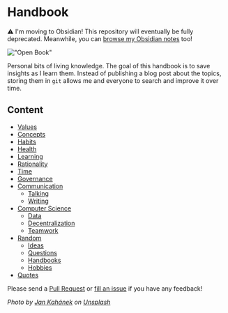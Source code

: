 # Handbook

:warning: I'm moving to Obsidian! This repository will eventually be fully deprecated. Meanwhile, you can [browse my Obsidian notes](https://publish.obsidian.md/davidgasquez/Handbook/Handbook) too!

!["Open Book"](https://images.unsplash.com/photo-1483546363825-7ebf25fb7513?ixlib=rb-0.3.5&ixid=eyJhcHBfaWQiOjEyMDd9&s=34f06173fc9d9c014d643c39fb7bfa13&auto=format&fit=crop&w=1350&q=80)

Personal bits of living knowledge. The goal of this handbook is to save insights as I learn them. Instead of publishing a blog post about the topics, storing them in `git` allows me and everyone to search and improve it over time.

## Content

- [Values](values.md)
- [Concepts](concepts.md)
- [Habits](habits.md)
- [Health](health.md)
- [Learning](learning.md)
- [Rationality](rationality.md)
- [Time](time.md)
- [Governance](governance.md)
- [Communication](communication/communications.md)
  - [Talking](communication/talking.md)
  - [Writing](communication/writing.md)
- [Computer Science](computer-science/programming.md)
  - [Data](computer-science/data.md)
  - [Decentralization](computer-science/decentralization.md)
  - [Teamwork](computer-science/teamwork.md)
- [Random](random/random.md)
  - [Ideas](random/ideas.md)
  - [Questions](random/questions.md)
  - [Handbooks](random/handbooks.md)
  - [Hobbies](random/hobbies.md)
- [Quotes](quotes.md)

Please send a [Pull Request](https://github.com/davidgasquez/handbook/pulls) or [fill an issue](https://github.com/davidgasquez/handbok/issues) if you have any feedback!

_Photo by [Jan Kahánek](https://unsplash.com/@honza_kahanek) on [Unsplash](https://unsplash.com)_
